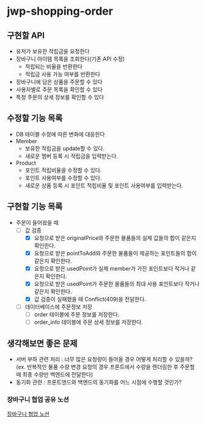 # jwp-shopping-order

## 구현할 API
- 유저가 보유한 적립금을 요청한다
- 장바구니 아이템 목록을 조회한다(기존 API 수정)
  - 적립되는 비율을 반환한다
  - 적립금 사용 가능 여부를 반환한다
- 장바구니에 담은 상품을 주문할 수 있다
- 사용자별로 주문 목록을 확인할 수 있다
- 특정 주문의 상세 정보를 확인할 수 있다

## 수정할 기능 목록
- DB 테이블 수정에 따른 변화에 대응한다
- Member
  - 보유한 적립금을 update할 수 있다.
  - 새로운 멤버 등록 시 적립금을 입력받는다.
- Product
  - 포인트 적립비율을 수정할 수 있다.
  - 포인트 사용여부를 수정할 수 있다.
  - 새로운 상품 등록 시 포인트 적립비율 및 포인트 사용여부를 입력받는다.

## 구현할 기능 목록
- 주문이 들어왔을 때
  - [ ] 값 검증
    - [x] 요청으로 받은 originalPrice와 주문한 물품들의 실제 값들의 합이 같은지 확인한다.
    - [x] 요청으로 받은 pointToAdd와 주문한 물품들이 제공하는 포인트들의 합이 같은지 확인한다.
    - [x] 요청으로 받은 usedPoint가 실제 member가 가진 포인트보다 작거나 같은지 확인한다.
    - [x] 요청으로 받은 usedPoint가 주문한 물품들의 최대 사용 포인트보다 작거나 같은지 확인한다.
    - [x] 값 검증이 실패했을 때 Conflict(409)을 전달한다.
  - [ ] 데이터베이스에 주문정보 저장
    - [ ] order 테이블에 주문 정보를 저장한다.
    - [ ] order_info 테이블에 주문 상세 정보를 저장한다.

## 생각해보면 좋은 문제
- 서버 부하 관련 처리 : 너무 많은 요청량이 들어올 경우 어떻게 처리할 수 있을까?
(ex. 반복적인 물품 수량 변경 요청의 경우 프론트에서 수량을 렌더링한 후 주문할 때 최종 수량만 백엔드에 전달한다)
- 동기화 관련 : 프론트엔드와 백엔드의 동기화를 어느 시점에 수행할 것인가?

### 장바구니 협업 공유 노션
[장바구니 협업 노션](https://quilt-dinghy-08e.notion.site/step2-da784bf6f78b4ce8baa89d489ceb227e)